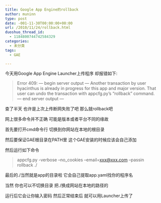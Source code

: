 ```yaml
---
title: Google App Engine的rollback
author: muninn
type: post
date: -001-11-30T00:00:00+00:00
url: /2010/11/24/rollback.html
duoshuo_thread_id:
  - 1184800744742584329
categories:
  - 未分类
tags:
  - GAE

---
```

今天用Google App Engine Launcher上传程序 却报错如下:

> Error 409: &#8212; begin server output &#8212; Another transaction by user hyacinthus is already in progress for this app and major version. That user can undo the transaction with appcfg.py&#8217;s &#8220;rollback&#8221; command. &#8212; end server output &#8212;

查了半天 也许是上次上传断网失败了吧 那么就rollback吧

网上很多命令并不正确 可能是版本或者平台不同的缘故

首先要打开cmd命令行 切换到你网站在本地的根目录

然后要保证GAE根目录在PATH里 这个GAE安装的时候应该会自己添加

然后运行如下命令

> appcfg.py -verbose &#8211;no_cookies &#8211;email=xxx@xxx.com &#8211;passin rollback ./

最后的./当然就是app的目录啦 它会自己提取app.yaml找你的程序名

当然 你也可以不切换目录 把./换成网站在本地的路径的

运行后它会让你输入密码 然后正常结束后 就可以用Launcher上传了